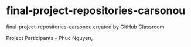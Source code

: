 # final-project-repositories-carsonou
final-project-repositories-carsonou created by GitHub Classroom

Project Participants - Phuc Nguyen,
